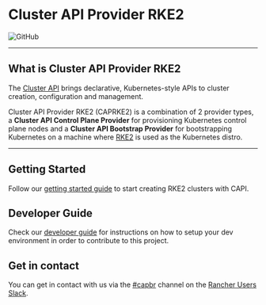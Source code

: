 # Cluster API Provider RKE2

![GitHub](https://img.shields.io/github/license/rancher/cluster-api-provider-rke2)

------

## What is Cluster API Provider RKE2

The [Cluster API](https://cluster-api.sigs.k8s.io/) brings declarative, Kubernetes-style APIs to cluster creation, configuration and management.

Cluster API Provider RKE2 (CAPRKE2) is a combination of 2 provider types, a __Cluster API Control Plane Provider__ for provisioning Kubernetes control plane nodes and a __Cluster API Bootstrap Provider__ for bootstrapping Kubernetes on a machine where [RKE2](https://docs.rke2.io/) is used as the Kubernetes distro.

------

## Getting Started
Follow our [getting started guide](./01_user/01_getting-started.md) to start creating RKE2 clusters with CAPI.  

## Developer Guide
Check our [developer guide](./03_developer/01_development.md) for instructions on how to setup your dev environment in order to contribute to this project.

## Get in contact
You can get in contact with us via the [#capbr](https://rancher-users.slack.com/archives/C046X0CDKCH) channel on the [Rancher Users Slack](https://slack.rancher.io/).
